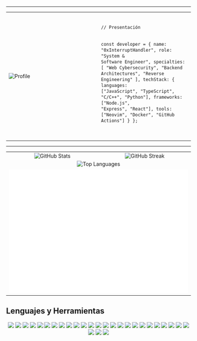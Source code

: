  
---
 
<!-- PRESENTACIÓN EN ESTILO CÓDIGO -->
<div align="center">
  <table>
    <tr>
      <td width="50%">
        <img src="https://i.pinimg.com/1200x/72/df/29/72df29c33c1965d0fe93650d8b0dcc98.jpg" alt="Profile" width="100%">
      </td>
      <td width="50%">
        <pre>
<code class="language-js">
// Presentación

const developer = {
  name: "0xInterruptHandler",
  role: "System & Software Engineer",
  specialties: [
    "Web Cybersecurity",
    "Backend Architectures",
    "Reverse Engineering"
  ],
  techStack: {
    languages: ["JavaScript", "TypeScript", "C/C++", "Python"],
    frameworks: ["Node.js", "Express", "React"],
    tools: ["Neovim", "Docker", "GitHub Actions"]
  } 
};
        </code>
        </pre>
      </td>
    </tr>
  </table>
</div>

---
<!--   GRID DE MÉTRICAS -->

<!-- GRID DE MÉTRICAS EN DOS COLUMNAS -->

<!-- MÉTRICAS EN DOS COLUMNAS -->
<div align="center">
  <table>
    <tr>
      <td width="50%" align="center" valign="top">
        <img src="https://github-readme-stats.vercel.app/api?username=0xInterruptHandler&theme=default&show_icons=true&hide_border=false&count_private=true" alt="GitHub Stats" width="100%">
      </td>
      <td width="50%" align="center" valign="top">
        <img src="https://github-readme-streak-stats.herokuapp.com/?user=0xInterruptHandler&theme=default&hide_border=false" alt="GitHub Streak" width="100%">
      </td>
    </tr>
    <tr>
      <td colspan="2" align="center" valign="top">
        <img src="https://github-readme-stats.vercel.app/api/top-langs/?username=0xInterruptHandler&theme=default&show_icons=true&hide_border=false&layout=compact" alt="Top Languages" width="60%">
      </td>
    </tr>
    <tr>
      <td colspan="2" align="center" valign="top">
        <img src="./metrics.plugin.isocalendar.fullyear.svg" alt="Isometric Commit Calendar" width="100%">
      </td>
    </tr>
  </table>
</div>



<!-- LENGUAJES Y BADGES -->
##  Lenguajes y Herramientas

<p align="center">
  <img src="https://img.shields.io/badge/JavaScript-F7DF1E?style=for-the-badge&logo=javascript&logoColor=black"/>
  <img src="https://img.shields.io/badge/TypeScript-3178C6?style=for-the-badge&logo=typescript&logoColor=white"/>
  <img src="https://img.shields.io/badge/C++-00599C?style=for-the-badge&logo=c%2B%2B&logoColor=white"/>
  <img src="https://img.shields.io/badge/Python-3776AB?style=for-the-badge&logo=python&logoColor=white"/>
  <img src="https://img.shields.io/badge/Node.js-339933?style=for-the-badge&logo=nodedotjs&logoColor=white"/>
  <img src="https://img.shields.io/badge/Neovim-57A143?style=for-the-badge&logo=neovim&logoColor=white"/>
  <img src="https://img.shields.io/badge/Docker-2496ED?style=for-the-badge&logo=docker&logoColor=white"/>
  <img src="https://img.shields.io/badge/GitHub_Actions-2088FF?style=for-the-badge&logo=github-actions&logoColor=white"/>
   <img src="https://img.shields.io/badge/TryHackMe-212C42?logo=tryhackme&logoColor=fff&style=for-the-badge "/>
    <img src="https://img.shields.io/badge/Parrot%20Security-15E0ED?logo=parrotsecurity&logoColor=000&style=for-the-badge "/>  
     <img src="https://img.shields.io/badge/JSON%20Web%20Tokens-000?logo=jsonwebtokens&logoColor=fff&style=for-the-badge"/> 
     <img src="https://img.shields.io/badge/Kali%20Linux-557C94?logo=kalilinux&logoColor=fff&style=for-the-badge"/> 
      <img src="https://img.shields.io/badge/Debian-A81D33?logo=debian&logoColor=fff&style=for-the-badge "/> 
      <img src="https://img.shields.io/badge/UML-FABD14?logo=uml&logoColor=000&style=for-the-badge"/>
      <img src="https://img.shields.io/badge/ZAP-00549E?logo=zap&logoColor=fff&style=for-the-badge "/>  
  <img src="https://img.shields.io/badge/Wappalyzer-4608AD?logo=wappalyzer&logoColor=fff&style=for-the-badge "/>  
  <img src="https://img.shields.io/badge/Next.js-000?logo=nextdotjs&logoColor=fff&style=for-the-badge "/>   
  <img src="https://img.shields.io/badge/Laravel-FF2D20?logo=laravel&logoColor=fff&style=for-the-badge"/>   
 <img src="https://img.shields.io/badge/Kali_Linux-557C94?logo=kali-linux&logoColor=white&style=for-the-badge"/>
<img src="https://img.shields.io/badge/Wireshark-00587A?logo=wireshark&logoColor=white&style=for-the-badge"/>
<img src="https://img.shields.io/badge/Metasploit-6B6BFF?logo=metasploit&logoColor=white&style=for-the-badge"/>
<img src="https://img.shields.io/badge/Nmap-00D600?logo=gnometerminal&logoColor=white&style=for-the-badge"/>
<img src="https://img.shields.io/badge/OpenSSL-721412?logo=openssl&logoColor=white&style=for-the-badge"/>
<img src="https://img.shields.io/badge/Snort-DB1028?logo=snort&logoColor=white&style=for-the-badge"/>
<img src="https://img.shields.io/badge/Splunk-F3EA3B?logo=splunk&logoColor=black&style=for-the-badge"/>
<img src="https://img.shields.io/badge/OWASP-CC0C39?logo=owasp&logoColor=white&style=for-the-badge"/>
<img src="https://img.shields.io/badge/Burp_Suite-FF6600?logo=portainer&logoColor=white&style=for-the-badge"/>
<img src="https://img.shields.io/badge/Vault-000000?logo=vault&logoColor=white&style=for-the-badge"/>

</p>  
 

